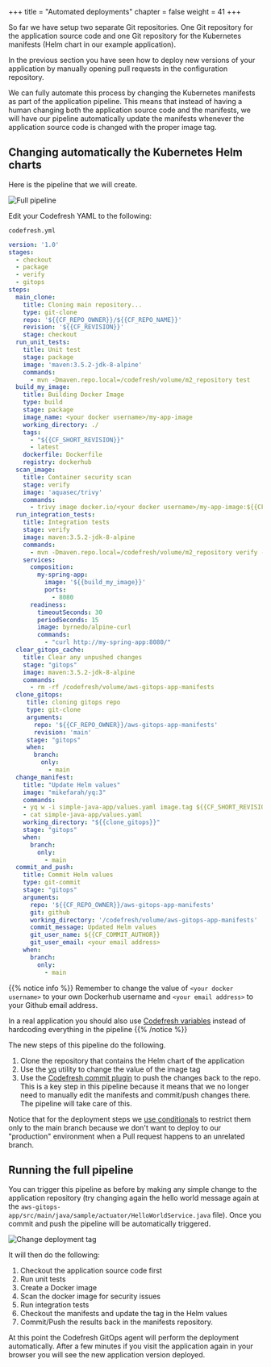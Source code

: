 +++
title = "Automated deployments"
chapter = false
weight = 41
+++

So far we have setup two separate Git repositories. One Git repository
for the application source code and one Git repository for the Kubernetes
manifests (Helm chart in our example application).

In the previous section you have seen how to deploy new versions of your application
by manually opening pull requests in the configuration repository.

We can fully automate this process by changing the Kubernetes manifests as part of the application pipeline. This means that instead of having a human changing both the application source code and the manifests, we will have our pipeline automatically update the manifests whenever the application source code is changed with the proper image tag.

## Changing automatically the Kubernetes Helm charts

Here is the pipeline that we will create.

![Full pipeline](/images/basic_cd/full-pipeline.png)

Edit your Codefresh YAML to the following:

`codefresh.yml`
```yaml
version: '1.0'
stages:
  - checkout
  - package
  - verify
  - gitops
steps:
  main_clone:
    title: Cloning main repository...
    type: git-clone
    repo: '${{CF_REPO_OWNER}}/${{CF_REPO_NAME}}'
    revision: '${{CF_REVISION}}'
    stage: checkout
  run_unit_tests:
    title: Unit test
    stage: package
    image: 'maven:3.5.2-jdk-8-alpine'
    commands:
      - mvn -Dmaven.repo.local=/codefresh/volume/m2_repository test    
  build_my_image:
    title: Building Docker Image
    type: build
    stage: package
    image_name: <your docker username>/my-app-image
    working_directory: ./
    tags:
      - "${{CF_SHORT_REVISION}}"
      - latest
    dockerfile: Dockerfile
    registry: dockerhub
  scan_image:
    title: Container security scan
    stage: verify
    image: 'aquasec/trivy'
    commands:
      - trivy image docker.io/<your docker username>/my-app-image:${{CF_SHORT_REVISION}}  
  run_integration_tests:
    title: Integration tests
    stage: verify
    image: maven:3.5.2-jdk-8-alpine
    commands:
      - mvn -Dmaven.repo.local=/codefresh/volume/m2_repository verify -Dserver.host=http://my-spring-app 
    services:
      composition:
        my-spring-app:
          image: '${{build_my_image}}'
          ports:
            - 8080
      readiness:
        timeoutSeconds: 30
        periodSeconds: 15
        image: byrnedo/alpine-curl
        commands:
          - "curl http://my-spring-app:8080/"
  clear_gitops_cache:
    title: Clear any unpushed changes
    stage: "gitops"
    image: maven:3.5.2-jdk-8-alpine
    commands:
      - rm -rf /codefresh/volume/aws-gitops-app-manifests
  clone_gitops:
     title: cloning gitops repo
     type: git-clone
     arguments:
       repo: '${{CF_REPO_OWNER}}/aws-gitops-app-manifests'
       revision: 'main'
     stage: "gitops"
     when:
       branch:
         only:
           - main    
  change_manifest:
    title: "Update Helm values"
    image: "mikefarah/yq:3" 
    commands:
    - yq w -i simple-java-app/values.yaml image.tag ${{CF_SHORT_REVISION}}
    - cat simple-java-app/values.yaml
    working_directory: "${{clone_gitops}}" 
    stage: "gitops"
    when:
      branch:
        only:
          - main 
  commit_and_push:
    title: Commit Helm values
    type: git-commit
    stage: "gitops"
    arguments:
      repo: '${{CF_REPO_OWNER}}/aws-gitops-app-manifests'
      git: github
      working_directory: '/codefresh/volume/aws-gitops-app-manifests'
      commit_message: Updated Helm values
      git_user_name: ${{CF_COMMIT_AUTHOR}}
      git_user_email: <your email address>
    when:
      branch:
        only:
          - main                
```

{{% notice info %}}
Remember to change the value of `<your docker username>` to your own Dockerhub username and `<your email address>` to your Github email address.

In a real application you should also use [Codefresh variables](https://codefresh.io/docs/docs/configure-ci-cd-pipeline/shared-configuration/)
instead of hardcoding everything in the pipeline
{{% /notice %}}

The new steps of this pipeline do the following.

1. Clone the repository that contains the Helm chart of the application
2. Use the [yq](https://github.com/mikefarah/yq) utility to change the value of the image tag
3. Use the [Codefresh commit plugin](https://codefresh.io/steps/step/git-commit) to push the changes back to the repo. This is a key step in this pipeline because it means that we no longer need to manually edit the manifests and commit/push changes
there. The pipeline will take care of this.

Notice that for the deployment steps we [use conditionals](https://codefresh.io/docs/docs/codefresh-yaml/conditional-execution-of-steps/) to restrict them only to the main branch because we don't want to deploy to our "production" environment when a Pull request happens to an unrelated branch.

## Running the full pipeline

You can trigger this pipeline as before by making any simple change to the application repository (try changing again the hello world message again at the `aws-gitops-app/src/main/java/sample/actuator/HelloWorldService.java` file). Once you commit and push
the pipeline will be automatically triggered. 

![Change deployment tag](/images/basic_cd/change-tag.png)

It will then do the following:

1. Checkout the application source code first
1. Run unit tests
1. Create a Docker image
1. Scan the docker image for security issues
1. Run integration tests
1. Checkout the manifests and update the tag in the Helm values
1. Commit/Push the results back in the manifests repository.

At this point the Codefresh GitOps agent will perform the deployment automatically.
After a few minutes if you visit the application again in your browser you will see the new application version deployed.




